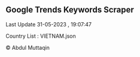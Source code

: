 

## Google Trends Keywords Scraper 
 
Last Update 31-05-2023 , 19:07:47

Country List :
VIETNAM.json



© Abdul Muttaqin 
